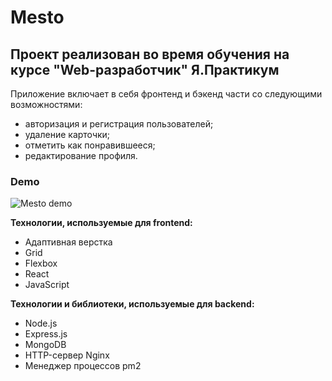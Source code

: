 # Mesto
## Проект реализован во время обучения на курсе "Web-разработчик" Я.Практикум
Приложение включает в себя фронтенд и бэкенд части со следующими возможностями: 
- авторизация и регистрация пользователей; 
- удаление карточки;
- отметить как понравившееся;
- редактирование профиля.  

### Demo

<img src="https://user-images.githubusercontent.com/94561672/193430151-8cc5df05-3ec7-4ca0-8a34-07afa6e225bb.gif" alt="Mesto demo">

**Технологии, используемые для frontend:**

- Адаптивная верстка
- Grid
- Flexbox
- React
- JavaScript

**Технологии и библиотеки, используемые для backend:**
- Node.js
- Express.js
- MongoDB
- HTTP-сервер Nginx
- Менеджер процессов pm2  



<!--**Информация о серевере**

*IP:* 51.250.105.253  
*Frontend:* https://mesto.project.nomorepartiesxyz.ru
*Backend:* https://api.mesto.project.nomoredomains.xyz/---->






